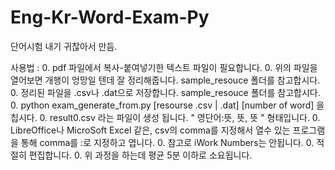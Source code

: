 Eng-Kr-Word-Exam-Py
===================

단어시험 내기 귀찮아서 만듬.

사용법 : 
  0. pdf 파일에서 복사-붙여넣기한 텍스트 파일이 필요합니다.
  0. 위의 파일을 열어보면 개행이 엉망일 텐데 잘 정리해줍니다. sample_resouce 폴더를 참고합시다.
  0. 정리된 파일을 .csv나 .dat으로 저장합니다. sample_resouce 폴더를 참고합시다.
  0. python exam_generate_from.py [resourse .csv | .dat] [number of word] 을 칩시다.
  0. result0.csv 라는 파일이 생성 됩니다. " 영단어:뜻, 뜻, 뜻 " 형태입니다.
  0. LibreOffice나 MicroSoft Excel 같은, csv의 comma를 지정해서 열수 있는 프로그램을 통해 comma를 :로 지정하고 엽니다.
  0. 참고로 iWork Numbers는 안됩니다.
  0. 적절히 편집합니다.
  0. 위 과정을 하는데 평균 5분 이하로 소요됩니다.


